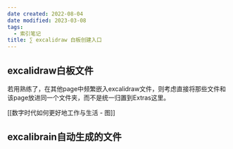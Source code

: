 ```yaml
---
date created: 2022-08-04
date modified: 2023-03-08
tags:
  - 索引笔记
title: ∑ excalidraw 白板创建入口
---
```


## excalidraw白板文件

若用熟练了，在其他page中频繁嵌入excalidraw文件，则考虑直接将那些文件和该page放进同一个文件夹，而不是统一归置到Extras这里。

[[数字时代如何更好地工作与生活 - 图]]

## excalibrain自动生成的文件
